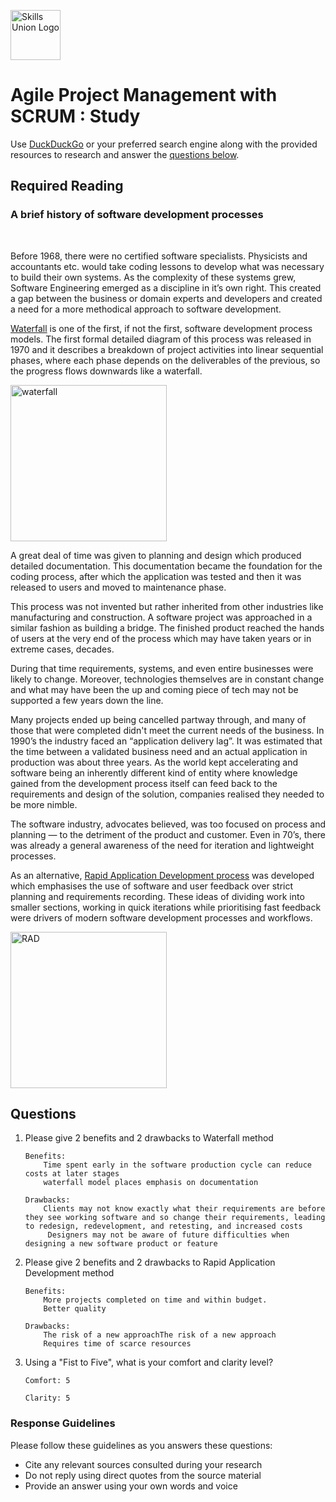 [<img src="assets/images/su-logo.png" alt="Skills Union Logo" height="80px" />](https://www.skillsunion.com/)
# Agile Project Management with SCRUM : Study

Use [DuckDuckGo](https://duckduckgo.com/) or your preferred search engine along with the provided resources to research and answer the [questions below](#questions).

## Required Reading

### A brief history of software development processes
<br />

Before 1968, there were no certified software specialists. Physicists and accountants etc. would take coding lessons to develop what was necessary to build their own systems. As the complexity of these systems grew, Software Engineering emerged as a discipline in it’s own right. This created a gap between the business or domain experts and developers and created a need for a more methodical approach to software development.

[Waterfall](https://en.wikipedia.org/wiki/Waterfall_model) is one of the first, if not the first, software development process models. The first formal detailed diagram of this process was released in 1970 and it describes a breakdown of project activities into linear sequential phases, where each phase depends on the deliverables of the previous, so the progress flows downwards like a waterfall.

<img src="assets/images/Waterfall_model.svg.png" alt="waterfall" height="250px" />

A great deal of time was given to planning and design which produced detailed documentation. This documentation became the foundation for the coding process, after which the application was tested and then it was released to users and moved to maintenance phase.

This process was not invented but rather inherited from other industries like manufacturing and construction. A software project was approached in a similar fashion as building a bridge. 
The finished product reached the hands of users at the very end of the process which may have taken years or in extreme cases, decades.

During that time requirements, systems, and even entire businesses were likely to change. Moreover, technologies themselves are in constant change and what may have been the up and coming piece of tech may not be supported a few years down the line.

Many projects ended up being cancelled partway through, and many of those that were completed didn't meet the current needs of the business. In 1990’s the industry faced an “application delivery lag”. It was estimated that the time between a validated business need and an actual application in production was about three years. 
As the world kept accelerating and software being an inherently different kind of entity where knowledge gained from the development process itself can feed back to the requirements and design of the solution, companies realised they needed to be more nimble. 

The software industry, advocates believed, was too focused on process and planning — to the detriment of the product and customer. Even in 70’s, there was already a general awareness of the need for iteration and lightweight processes.

As an alternative, [Rapid Application Development process](https://en.wikipedia.org/wiki/Rapid_application_development) was developed which emphasises the use of software and user feedback over strict planning and requirements recording. These ideas of dividing work into smaller sections, working in quick iterations while prioritising fast feedback were drivers of modern software development processes and workflows.

<img src="assets/images/RADModel.jpeg" alt="RAD" height="250px" />

## Questions

1. Please give 2 benefits and 2 drawbacks to Waterfall method

    ```
   Benefits:
        Time spent early in the software production cycle can reduce costs at later stages
        waterfall model places emphasis on documentation

   Drawbacks:
        Clients may not know exactly what their requirements are before they see working software and so change their requirements, leading to redesign, redevelopment, and retesting, and increased costs
         Designers may not be aware of future difficulties when designing a new software product or feature
    ```

1. Please give 2 benefits and 2 drawbacks to Rapid Application Development method

    ```
    Benefits:
        More projects completed on time and within budget.
        Better quality
    
    Drawbacks:
        The risk of a new approachThe risk of a new approach
        Requires time of scarce resources
    ```

1. Using a "Fist to Five", what is your comfort and clarity level?

    ```
    Comfort: 5

    Clarity: 5
    ```

### Response Guidelines

Please follow these guidelines as you answers these questions:

- Cite any relevant sources consulted during your research
- Do not reply using direct quotes from the source material
- Provide an answer using your own words and voice
